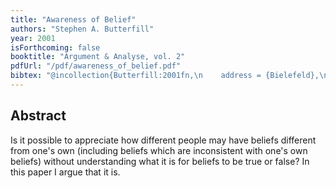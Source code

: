 ```yaml
--- 
title: "Awareness of Belief"
authors: "Stephen A. Butterfill"
year: 2001
isForthcoming: false
booktitle: "Argument & Analyse, vol. 2"
pdfUrl: "/pdf/awareness_of_belief.pdf"
bibtex: "@incollection{Butterfill:2001fn,\n    address = {Bielefeld},\n    author = {Butterfill, Stephen A.},\n    booktitle = {Argument \\& Analyse: Ausgew{\\\"a}hlte Sektionsvortr{\\\"a}ge des 4. Internationalen Kongresses der Gesellschaft f{\\\"u}r Analytische Philosophie},\n    date-added = {2010-08-04 17:40:21 +0100},\n    editor = {Beckermann, Ansgar and Nimtz, Christian},\n    publisher = {Mentis},\n    title = {Awareness of belief},\n    volume = {2},\n    year = {2001}\n}\n\n"
---
```



## Abstract

Is it possible to appreciate how different people may have beliefs different from one's own (including beliefs which are inconsistent with one's own beliefs) without understanding what it is for beliefs to be true or false?  In this paper I argue that it is.


